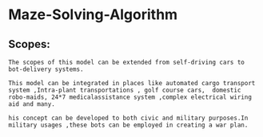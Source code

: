 # Maze-Solving-Algorithm

## Scopes:

    The scopes of this model can be extended from self-driving cars to bot-delivery systems.

	This model can be integrated in places like automated cargo transport  system ,Intra-plant transportations , golf course cars, 	domestic robo-maids, 24*7 medicalassistance system ,complex electrical wiring aid and many.

	his concept can be developed to both civic and military purposes.In military usages ,these bots can be employed in creating a war plan.
		


